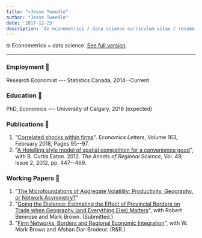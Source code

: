 ```yaml
---
title: ">Jesse Tweedle" 
author: "Jesse Tweedle"
date: '2017-12-23'
description: 'An econometrics / data science curriculum vitae / resume. PhD, etc.'
---
```


:nerd_face: Econometrics + data science.  [See full version](/files/tweedle_cv.pdf).

---

### Employment :money_with_wings:

Research Economist --- Statistics Canada, 2014--Current

### Education :school_satchel:

PhD, Economics --- University of Calgary, 2018 (expected)

### Publications :blue_book:

1. "[Correlated shocks within firms](https://www.sciencedirect.com/science/article/pii/S016517651730513X)". _Economics Letters_, Volume 163, February 2018, Pages 95--97.
2. "[A Hotelling style model of spatial competition for a convenience good](https://link.springer.com/article/10.1007/s00168-011-0458-0)", with B. Curtis Eaton. 2012. *The Annals of Regional Science*, Vol. 49, Issue 2, 2012, pp. 447--469.

### Working Papers :notebook:

1. "[The Microfoundations of Aggregate Volatility: Productivity, Geography, or Network Asymmetry?](/files/tweedle-network-volatility.pdf)"
2. "[Going the Distance: Estimating the Effect of Provincial Borders on Trade when Geography (and Everything Else) Matters](/files/tweedle-trade-barriers-2016.pdf)", with Robert Bemrose and Mark Brown. (Submitted.)
3. "[Firm Networks, Borders and Regional Economic Integration](/files/tweedle-firm-networks.pdf)", with W. Mark Brown and Afshan Dar-Brodeur. (R&R.)
